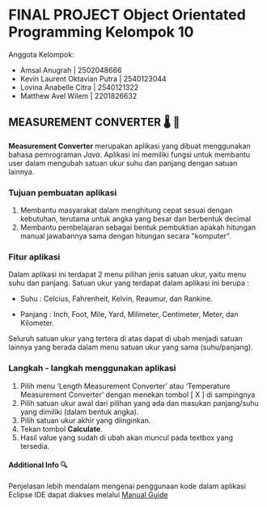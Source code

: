 # FINAL PROJECT Object Orientated Programming Kelompok 10
Anggota Kelompok:
- Amsal Anugrah                 | 2502048666
- Kevin Laurent Oktavian Putra  | 2540123044
- Lovina Anabelle Citra         | 2540121322
- Matthew Avel Wilem            | 2201826632

## MEASUREMENT CONVERTER 🌡️ 📏
**Measurement Converter** merupakan aplikasi yang dibuat menggunakan bahasa pemrograman *Java*. Aplikasi ini memiliki fungsi untuk membantu user dalam mengubah satuan ukur suhu dan panjang dengan satuan lainnya.

### Tujuan pembuatan aplikasi
1. Membantu masyarakat dalam menghitung cepat sesuai dengan kebutuhan, terutama untuk angka yang besar dan berbentuk decimal
2. Membantu pembelajaran sebagai bentuk pembuktian apakah hitungan manual jawabannya sama dengan hitungan secara "komputer".

### Fitur aplikasi
Dalam aplikasi ini terdapat 2 menu pilihan jenis satuan ukur, yaitu menu suhu dan panjang. Satuan ukur yang terdapat dalam aplikasi ini berupa :
            
- Suhu          : Celcius, Fahrenheit, Kelvin, Reaumur, dan Rankine.
            
- Panjang    : Inch, Foot, Mile, Yard, Milimeter, Centimeter, Meter, dan Kilometer.

Seluruh satuan ukur yang tertera di atas dapat di ubah menjadi satuan lainnya yang berada dalam menu satuan ukur yang sama (suhu/panjang).

### Langkah - langkah menggunakan aplikasi
1.	Pilih menu ‘Length Measurement Converter’ atau ‘Temperature Measurement Converter’ dengan menekan tombol [  X	] di sampingnya
2.	Pilih satuan ukur awal dari pilihan yang ada dan masukan panjang/suhu yang dimiliki (dalam bentuk angka).  
3.	Pilih satuan ukur akhir yang diinginkan.
4.	Tekan tombol **Calculate**.
5.	Hasil value yang sudah di ubah akan muncul pada textbox yang tersedia.

#### Additional Info 🔍
Penjelasan lebih mendalam mengenai penggunaan kode dalam aplikasi Eclipse IDE dapat diakses melalui [Manual Guide]() 
